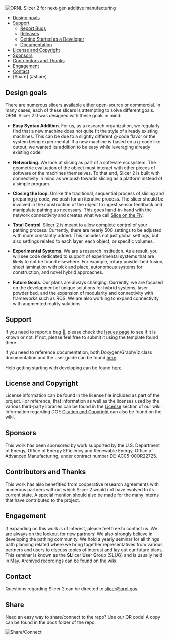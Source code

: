 ![ORNL Slicer 2 for next-gen additive manufacturing](doc/Slicer2.gif)

- [Design goals](#design-goals)
- [Support](#support)
  - [Report Bugs](https://github.com/ORNLSlicer/Slicer-2/issues)
  - [Releases](https://github.com/ORNLSlicer/Slicer-2/wiki/Previous%20Releases)
  - [Getting Started as a Developer](https://github.com/ORNLSlicer/Slicer-2/wiki/Getting-Started-as-a-Developer)
  - [Documentation](https://github.com/ORNLSlicer/Slicer-2/wiki/Slicer%202%20Documentation)
- [License and Copyright](#license-and-copyright)
- [Sponsors](#sponsors)
- [Contributors and Thanks](#contributors-and-thanks)
- [Engagement](#Engagement)
- [Contact](#contact)
- [Share] (#share)

## Design goals

There are numerous slicers available either open-source or commercial. In many cases, each of these slicers is attempting to solve different goals. ORNL Slicer 2.0 was designed with these goals in mind:

- **Easy Syntax Addition**. For us, as a research organization, we regularly find that a new machine does not quite fit the style of already existing machines. This can be due to a slightly different g-code flavor or the system being experimental. If a new machine is based on a g-code like output, we wanted its addition to be easy while leveraging already existing code.

- **Networking**. We look at slicing as part of a software ecosystem. The geometric evaluation of the object must interact with other pieces of software or the machines themselves. To that end, Slicer 2 is built with connectivity in mind as we push towards slicing as a platform instead of a simple program.

- **Closing the loop**.  Unlike the traditional, sequential process of slicing and preparing g-code, we push for an iterative process. The slicer should be involved in the construction of the object to ingest sensor feedback and manipulate pathing as necessary. This goes hand-in-hand with the network connectivity and creates what we call [Slice on the Fly](https://repositories.lib.utexas.edu/handle/2152/90721).
 
- **Total Control**. Slicer 2 is meant to allow complete control of your pathing process. Currently, there are nearly 500 settings to be adjusted with more constantly added. This includes not just global settings, but also settings related to each layer, each object, or specific volumes.

- **Experimental Systems**. We are a research institution. As a result, you will see code dedicated to support of experimental systems that are likely to not be found elsewhere. For example, rotary powder bed fusion, sheet lamination with pick and place, autonomous systems for construction, and novel hybrid approaches.

- **Future Goals**. Our plans are always changing. Currently, we are focused on the development of unique solutions for hybrid systems, laser powder bed, and the expansion of modularity and connectivity with frameworks such as ROS. We are also working to expand connectivity with augmented reality solutions.

## Support

If you need to report a bug :bug:, please check the [Issues page](https://github.com/ORNLSlicer/Slicer-2/issues) to see if it is known or not. If not, please feel free to submit it using the template found there.

If you need to reference documentation, both Doxygen/GraphViz class documentation and the user guide can be found [here](https://github.com/ORNLSlicer/Slicer-2/wiki/Slicer%202%20Documentation).

Help getting starting with developing can be found [here](https://github.com/ORNLSlicer/Slicer-2/wiki/Getting-Started-as-a-Developer).

## License and Copyright

License information can be found in the license file included as part of the project. For reference, that information as well as the licenses used by the various third-party libraries can be found in the [License](https://github.com/ORNLSlicer/Slicer-2/wiki/Slicer%202%20License%20and%20Library%20Licenses) section of our wiki.
Information regarding DOE [Citation and Copyright](https://github.com/ORNLSlicer/Slicer-2/wiki/Slicer%202%20Citation%20and%20Copyright%20Information) can also be found on the wiki.

## Sponsors

This work has been sponsored by work supported by the U.S. Department of Energy, Office of Energy Efficiency and Renewable Energy, Office of Advanced Manufacturing, under contract number DE-AC05-00OR22725.

## Contributors and Thanks

This work has also benefitied from cooperative research agreements with numerous partners without which Slicer 2 would not have evolved to its current state. A special mention should also be made for the many interns that have contributed to the project.

## Engagement

If expanding on this work is of interest, please feel free to contact us. We are always on the lookout for new partners! We also strongly believe in developing the pathing community. We hold a yearly seminar for all things path planning related where we bring together representatives from various partners and users to discuss topics of interest and lay out our future plans. This seminar is known as the **SL**licer **U**ser **G**roup (SLUG) and is usually held in May. Archived recordings can be found on the wiki.

## Contact

Questions regarding Slicer 2 can be directed to slicer@ornl.gov.

## Share
Need an easy way to share/connect to the repo? Use our QR code! A copy can be found in the docs folder of the repo.

![Share/Connect](doc/Slicer2QR.png)
